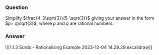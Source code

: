 ### Question
Simplify $\frac{4-3\sqrt{3}}{5-\sqrt{3}}$ giving your answer in the form $p+ q\sqrt{3}$, where $p$ and $q$ are rational numbers.

### Answer 

![[1.1.3 Surds - Rationalising Example 2023-12-04 14.29.29.excalidraw]]
